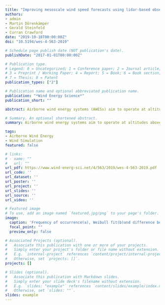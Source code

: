 ```yaml
---
title: "Improving mesoscale wind speed forecasts using lidar-based observation nudging for airborne wind energy systems"
authors:
- admin
- Martin Dörenkämper
- Gerald Steinfeld
- Curran Crawford
date: "2019-10-18T00:00:00Z"
doi: "10.5194/wes-4-563-2019"

# Schedule page publish date (NOT publication's date).
publishDate: "2017-01-01T00:00:00Z"

# Publication type.
# Legend: 0 = Uncategorized; 1 = Conference paper; 2 = Journal article;
# 3 = Preprint / Working Paper; 4 = Report; 5 = Book; 6 = Book section;
# 7 = Thesis; 8 = Patent
publication_types: ["2"]

# Publication name and optional abbreviated publication name.
publication: "*Wind Energy Science*"
publication_short: ""

abstract: Airborne wind energy systems (AWESs) aim to operate at altitudes above conventional wind turbines where reliable high-resolution wind data are scarce. Wind light detection and ranging (lidar) measurements and mesoscale models both have their advantages and disadvantages when assessing the wind resource at such heights. This study investigates whether assimilating measurements into the mesoscale Weather Research and Forecasting (WRF) model using observation nudging generates a more accurate, complete data set. The impact of continuous observation nudging at multiple altitudes on simulated wind conditions is compared to an unnudged reference run and to the lidar measurements themselves. We compare the impact on wind speed and direction for individual days, average diurnal variability and long-term statistics. Finally, wind speed data are used to estimate the optimal traction power and operating altitudes of AWES. Observation nudging improves the WRF accuracy at the measurement location. Close to the surface the impact of nudging is limited as effects of the air–surface interaction dominate but becomes more prominent at mid-altitudes and decreases towards high altitudes. The wind speed frequency distribution shows a multi-modality caused by changing atmospheric stability conditions. Therefore, wind speed profiles are categorized into various stability conditions. Based on a simplified AWES model, the most probable optimal altitude is between 200 and 600 m. This wide range of heights emphasizes the benefit of such systems to dynamically adjust their operating altitude.

# Summary. An optional shortened abstract.
summary: Airborne wind energy systems aim to operate at altitudes above conventional wind turbines where reliable high-resolution wind data are scarce. Wind measurements and computational simulations both have advantages and disadvantages when assessing the wind resource at such heights. This article investigates whether assimilating measurements into the model generates a more accurate wind data set up to 1100 m. These wind data sets are used to estimate optimal AWES operating altitudes and power.

tags:
- Airborne Wind Energy
- Wind Simulation
featured: false

# links:
# - name: ""
#   url: ""
url_pdf: https://www.wind-energ-sci.net/4/563/2019/wes-4-563-2019.pdf
url_code: ''
url_dataset: ''
url_poster: ''
url_project: ''
url_slides: ''
url_source: ''
url_video: ''

# Featured image
# To use, add an image named `featured.jpg/png` to your page's folder. 
image:
  caption: 'Frequency of occurrence(a), Weibull fit(b)and difference between the two(c)for the 6-month lidar measurements (top row),6-month OBS model (second row), 6-month NoOBS model (third row) and 12-month NoOBS (bottom row). All data (not filtered by lidardata availability) were used for the WRF data set.'
  focal_point: ""
  preview_only: false

# Associated Projects (optional).
#   Associate this publication with one or more of your projects.
#   Simply enter your project's folder or file name without extension.
#   E.g. `internal-project` references `content/project/internal-project/index.md`.
#   Otherwise, set `projects: []`.
projects: []

# Slides (optional).
#   Associate this publication with Markdown slides.
#   Simply enter your slide deck's filename without extension.
#   E.g. `slides: "example"` references `content/slides/example/index.md`.
#   Otherwise, set `slides: ""`.
slides: example
---
```

